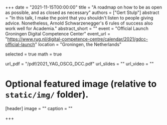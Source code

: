 +++
date = "2021-11-15T00:00:00"
title = "A roadmap on how to be as open as possible, and as closed as necessary"
authors = ["Gert Stulp"]
abstract = "In this talk, I make the point that you shouldn't listen to people giving advice. Nonetheless, Arnold Schwarzenegger's 6 rules of success also work well for Academia."
abstract_short = ""
event = "Official Launch Groningen Digital Competence Center"
event_url = "https://www.rug.nl/digital-competence-centre/calendar/2021/gdcc-official-launch"
location = "Groningen, the Netherlands"

selected = true
math = true

url_pdf = "/pdf/2021_YAG_OSCG_DCC.pdf"
url_slides = ""
url_video = ""


# Optional featured image (relative to `static/img/` folder).
[header]
image = ""
caption = ""

+++
